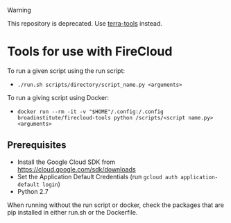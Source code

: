 > [!WARNING]
> This repository is deprecated. Use [terra-tools](https://github.com/broadinstitute/terra-tools) instead.

# Tools for use with FireCloud
To run a given script using the run script:

  * `./run.sh scripts/directory/script_name.py <arguments>`

To run a giving script using Docker:

  * `docker run --rm -it -v "$HOME"/.config:/.config broadinstitute/firecloud-tools python /scripts/<script name.py> <arguments>`

## Prerequisites
* Install the Google Cloud SDK from https://cloud.google.com/sdk/downloads
* Set the Application Default Credentials (run `gcloud auth application-default login`)
* Python 2.7

When running without the run script or docker, check the packages that are pip
installed in either run.sh or the Dockerfile.
